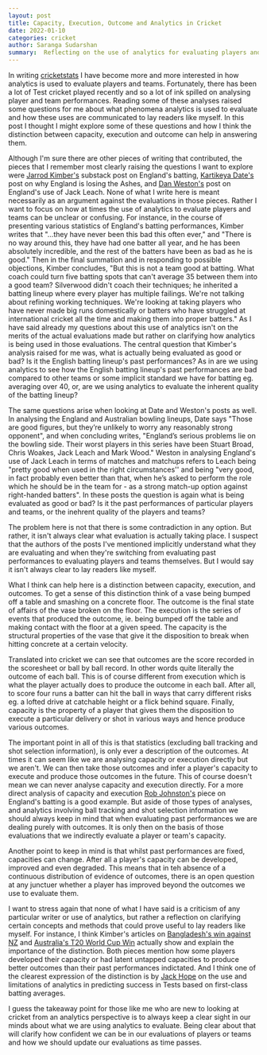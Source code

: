 ```yaml
---
layout: post
title: Capacity, Execution, Outcome and Analytics in Cricket
date: 2022-01-10
categories: cricket
author: Saranga Sudarshan
summary:  Reflecting on the use of analytics for evaluating players and teams.
---
```

In writing [cricketstats](https://github.com/nsaranga/cricketstats) I have become more and more interested in how analytics is used to evaluate players and teams. Fortunately, there has been a lot of Test cricket played recently and so a lot of ink spilled on analysing player and team performances. Reading some of these analyses raised some questions for me about what phenomena analytics is used to evaluate and how these uses are communicated to lay readers like myself. In this post I thought I might explore some of these questions and how I think the distinction between capacity, execution and outcome can help in answering them.

Although I'm sure there are other pieces of writing that contributed, the pieces that I remember most clearly raising the questions I want to explore were [Jarrod Kimber's](https://wickets.substack.com/p/an-honest-conversation-about-englands) substack post on England's batting, [Kartikeya Date's](https://cricketingview.substack.com/p/wrong-questions) post on why England is losing the Ashes, and [Dan Weston's](https://danweston.substack.com/p/its-time-to-talk-about-englands-usage) post on England's use of Jack Leach. None of what I write here is meant necessarily as an argument against the evaluations in those pieces. Rather I want to focus on how at times the use of analytics to evaluate players and teams can be unclear or confusing. For instance, in the course of presenting various statistics of England's batting performances, Kimber writes that "...they have never been this bad this often ever," and "There is no way around this, they have had one batter all year, and he has been absolutely incredible, and the rest of the batters have been as bad as he is good." Then in the final summation and in responding to possible objections, Kimber concludes, "But this is not a team good at batting. What coach could turn five batting spots that can't average 35 between them into a good team? Silverwood didn't coach their techniques; he inherited a batting lineup where every player has multiple failings. We're not talking about refining working techniques. We're looking at taking players who have never made big runs domestically or batters who have struggled at international cricket all the time and making them into proper batters." As I have said already my questions about this use of analytics isn't on the merits of the actual evaluations made but rather on clarifying how analytics is being used in those evaluations. The central question that Kimber's analysis raised for me was, what is actually being evaluated as good or bad? Is it the English batting lineup's past performances? As in are we using analytics to see how the English batting lineup's past performances are bad compared to other teams or some implicit standard we have for batting eg. averaging over 40, or, are we using analytics to evaluate the inherent quality of the batting lineup?

The same questions arise when looking at Date and Weston's posts as well. In analysing the England and Australian bowling lineups, Date says "Those are good figures, but they’re unlikely to worry any reasonably strong opponent", and when concluding writes, "England’s serious problems lie on the bowling side. Their worst players in this series have been Stuart Broad, Chris Woakes, Jack Leach and Mark Wood." Weston in analysing England's use of Jack Leach in terms of matches and matchups refers to Leach being "pretty good when used in the right circumstances'' and being "very good, in fact probably even better than that, when he’s asked to perform the role which he should be in the team for - as a strong match-up option against right-handed batters". In these posts the question is again what is being evaluated as good or bad? Is it the past performances of particular players and teams, or the inehrent quality of the players and teams?

The problem here is not that there is some contradiction in any option. But rather, it isn't always clear what evaluation is actually taking place. I suspect that the authors of the posts I've mentioned implicitly understand what they are evaluating and when they're switching from evaluating past performances to evaluating players and teams themselves. But I would say it isn't always clear to lay readers like myself.

What I think can help here is a distinction between capacity, execution, and outcomes. To get a sense of this distinction think of a vase being bumped off a table and smashing on a concrete floor. The outcome is the final state of affairs of the vase broken on the floor. The execution is the series of events that produced the outcome, ie. being bumped off the table and making contact with the floor at a given speed. The capacity is the structural properties of the vase that give it the disposition to break when hitting concrete at a certain velocity.

Translated into cricket we can see that outcomes are the score recorded in the scoresheet or ball by ball record. In other words quite literally the outcome of each ball. This is of course different from execution which is what the player actually does to produce the outcome in each ball. After all, to score four runs a batter can hit the ball in ways that carry different risks eg. a lofted drive at catchable height or a flick behind square. Finally, capacity is the property of a player that gives them the disposition to execute a particular delivery or shot in various ways and hence produce various outcomes.

The important point in all of this is that statistics (excluding ball tracking and shot selection information), is only ever a description of the outcomes. At times it can seem like we are analysing capacity or execution directly but we aren't. We can then take those outcomes and infer a player's capacity to execute and produce those outcomes in the future. This of course doesn't mean we can never analyse capacity and execution directly. For a more direct analysis of capacity and execution [Rob Johnston's](https://www.cricbuzz.com/cricket-news/120396/englands-test-batting-at-rock-bottom-with-deep-rooted-issues-cricbuzzcom) piece on England's batting is a good example. But aside of those types of analyses, and analytics involving ball tracking and shot selection information we should always keep in mind that when evaluating past performances we are dealing purely with outcomes. It is only then on the basis of those evaluations that we indirectly evaluate a player or team's capacity.

Another point to keep in mind is that whilst past performances are fixed, capacities can change. After all a player's capacity can be developed, improved and even degraded. This means that in teh absence of a continuous distribution of evidence of outcomes, there is an open question at any junctuer whether a player has improved beyond the outcomes we use to evaluate them.

I want to stress again that none of what I have said is a criticism of any particular writer or use of analytics, but rather a reflection on clarifying certain concepts and methods that could prove useful to lay readers like myself. For instance, I think Kimber's articles on [Bangladesh's win against NZ](https://wickets.substack.com/p/the-joy-and-surprise-of-bangladeshs) and [Australia's T20 World Cup Win](https://wickets.substack.com/p/mitch-marsh-the-unlikely-hero-of) actually show and explain the importance of the distinction. Both pieces mention how some players developed their capacity or had latent untapped capacities to produce better outcomes than their past performances indictated. And I think one of the clearest expression of the distinction is by [Jack Hope](https://thecricketpod.substack.com/p/how-cann-we-predict-batting-success) on the use and limitations of analytics in predicting success in Tests based on first-class batting averages.

I guess the takeaway point for those like me who are new to looking at cricket from an analytics perspective is to always keep a clear sight in our minds about what we are using analytics to evaluate. Being clear about that will clarify how confident we can be in our evaluations of players or teams and how we should update our evaluations as time passes.